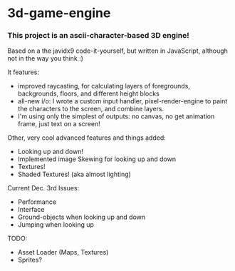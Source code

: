 # 3d-game-engine
### This project is an ascii-character-based 3D engine!
Based on a the javidx9 code-it-yourself, but written in JavaScript, although not in the way you think :)

It features:
- improved raycasting, for calculating layers of foregrounds, backgrounds, floors, and different height blocks
- all-new i/o: I wrote a custom input handler, pixel-render-engine to paint the characters to the screen, and combine layers.
- I'm using only the simplest of outputs: no canvas, no get animation frame, just text on a screen!

Other, very cool advanced features and things added:

- Looking up and down!
- Implemented image Skewing for looking up and down
- Textures!
- Shaded Textures! (aka almost lighting)

Current Dec. 3rd Issues:
- Performance
- Interface
- Ground-objects when looking up and down
- Jumping when looking up

TODO:
- Asset Loader (Maps, Textures)
- Sprites?
